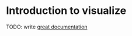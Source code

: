 # Introduction to visualize

TODO: write [great documentation](http://jacobian.org/writing/what-to-write/)
